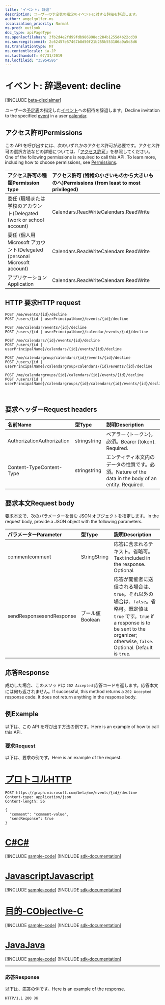 ```yaml
---
title: 'イベント: 辞退'
description: ユーザーの予定表の指定のイベントに対する詳細を辞退します。
author: angelgolfer-ms
localization_priority: Normal
ms.prod: outlook
doc_type: apiPageType
ms.openlocfilehash: 3fb2d4e2fd99fdb986998ec284b1255d4b22cd39
ms.sourcegitcommit: 2c62457e57467b8d50f21b255b553106a9a5d8d6
ms.translationtype: MT
ms.contentlocale: ja-JP
ms.lasthandoff: 07/31/2019
ms.locfileid: "35954586"
---
```

# <a name="event-decline"></a><span data-ttu-id="c8cd5-103">イベント: 辞退</span><span class="sxs-lookup"><span data-stu-id="c8cd5-103">event: decline</span></span>

[!INCLUDE [beta-disclaimer](../../includes/beta-disclaimer.md)]

<span data-ttu-id="c8cd5-104">ユーザーの[予定表](../resources/calendar.md)の指定した[イベント](../resources/event.md)への招待を辞退します。</span><span class="sxs-lookup"><span data-stu-id="c8cd5-104">Decline invitation to the specified [event](../resources/event.md) in a user [calendar](../resources/calendar.md).</span></span>

## <a name="permissions"></a><span data-ttu-id="c8cd5-105">アクセス許可</span><span class="sxs-lookup"><span data-stu-id="c8cd5-105">Permissions</span></span>
<span data-ttu-id="c8cd5-p101">この API を呼び出すには、次のいずれかのアクセス許可が必要です。アクセス許可の選択方法などの詳細については、「[アクセス許可](/graph/permissions-reference)」を参照してください。</span><span class="sxs-lookup"><span data-stu-id="c8cd5-p101">One of the following permissions is required to call this API. To learn more, including how to choose permissions, see [Permissions](/graph/permissions-reference).</span></span>

|<span data-ttu-id="c8cd5-108">アクセス許可の種類</span><span class="sxs-lookup"><span data-stu-id="c8cd5-108">Permission type</span></span>      | <span data-ttu-id="c8cd5-109">アクセス許可 (特権の小さいものから大きいものへ)</span><span class="sxs-lookup"><span data-stu-id="c8cd5-109">Permissions (from least to most privileged)</span></span>              |
|:--------------------|:---------------------------------------------------------|
|<span data-ttu-id="c8cd5-110">委任 (職場または学校のアカウント)</span><span class="sxs-lookup"><span data-stu-id="c8cd5-110">Delegated (work or school account)</span></span> | <span data-ttu-id="c8cd5-111">Calendars.ReadWrite</span><span class="sxs-lookup"><span data-stu-id="c8cd5-111">Calendars.ReadWrite</span></span>    |
|<span data-ttu-id="c8cd5-112">委任 (個人用 Microsoft アカウント)</span><span class="sxs-lookup"><span data-stu-id="c8cd5-112">Delegated (personal Microsoft account)</span></span> | <span data-ttu-id="c8cd5-113">Calendars.ReadWrite</span><span class="sxs-lookup"><span data-stu-id="c8cd5-113">Calendars.ReadWrite</span></span>    |
|<span data-ttu-id="c8cd5-114">アプリケーション</span><span class="sxs-lookup"><span data-stu-id="c8cd5-114">Application</span></span> | <span data-ttu-id="c8cd5-115">Calendars.ReadWrite</span><span class="sxs-lookup"><span data-stu-id="c8cd5-115">Calendars.ReadWrite</span></span> |

## <a name="http-request"></a><span data-ttu-id="c8cd5-116">HTTP 要求</span><span class="sxs-lookup"><span data-stu-id="c8cd5-116">HTTP request</span></span>

<!-- { "blockType": "ignored" } -->

```http
POST /me/events/{id}/decline
POST /users/{id | userPrincipalName}/events/{id}/decline

POST /me/calendar/events/{id}/decline
POST /users/{id | userPrincipalName}/calendar/events/{id}/decline

POST /me/calendars/{id}/events/{id}/decline
POST /users/{id | userPrincipalName}/calendars/{id}/events/{id}/decline

POST /me/calendargroup/calendars/{id}/events/{id}/decline
POST /users/{id | userPrincipalName}/calendargroup/calendars/{id}/events/{id}/decline

POST /me/calendargroups/{id}/calendars/{id}/events/{id}/decline
POST /users/{id | userPrincipalName}/calendargroups/{id}/calendars/{id}/events/{id}/decline
```

<br/>

## <a name="request-headers"></a><span data-ttu-id="c8cd5-117">要求ヘッダー</span><span class="sxs-lookup"><span data-stu-id="c8cd5-117">Request headers</span></span>

| <span data-ttu-id="c8cd5-118">名前</span><span class="sxs-lookup"><span data-stu-id="c8cd5-118">Name</span></span>       | <span data-ttu-id="c8cd5-119">型</span><span class="sxs-lookup"><span data-stu-id="c8cd5-119">Type</span></span> | <span data-ttu-id="c8cd5-120">説明</span><span class="sxs-lookup"><span data-stu-id="c8cd5-120">Description</span></span>|
|:---------------|:--------|:----------|
| <span data-ttu-id="c8cd5-121">Authorization</span><span class="sxs-lookup"><span data-stu-id="c8cd5-121">Authorization</span></span>  | <span data-ttu-id="c8cd5-122">string</span><span class="sxs-lookup"><span data-stu-id="c8cd5-122">string</span></span>  | <span data-ttu-id="c8cd5-p102">ベアラー {トークン}。必須。</span><span class="sxs-lookup"><span data-stu-id="c8cd5-p102">Bearer {token}. Required.</span></span> |
| <span data-ttu-id="c8cd5-125">Content-Type</span><span class="sxs-lookup"><span data-stu-id="c8cd5-125">Content-Type</span></span> | <span data-ttu-id="c8cd5-126">string</span><span class="sxs-lookup"><span data-stu-id="c8cd5-126">string</span></span>  | <span data-ttu-id="c8cd5-p103">エンティティ本文内のデータの性質です。必須。</span><span class="sxs-lookup"><span data-stu-id="c8cd5-p103">Nature of the data in the body of an entity. Required.</span></span> |

## <a name="request-body"></a><span data-ttu-id="c8cd5-129">要求本文</span><span class="sxs-lookup"><span data-stu-id="c8cd5-129">Request body</span></span>

<span data-ttu-id="c8cd5-130">要求本文で、次のパラメーターを含む JSON オブジェクトを指定します。</span><span class="sxs-lookup"><span data-stu-id="c8cd5-130">In the request body, provide a JSON object with the following parameters.</span></span>

| <span data-ttu-id="c8cd5-131">パラメーター</span><span class="sxs-lookup"><span data-stu-id="c8cd5-131">Parameter</span></span>    | <span data-ttu-id="c8cd5-132">型</span><span class="sxs-lookup"><span data-stu-id="c8cd5-132">Type</span></span>   |<span data-ttu-id="c8cd5-133">説明</span><span class="sxs-lookup"><span data-stu-id="c8cd5-133">Description</span></span>|
|:---------------|:--------|:----------|
|<span data-ttu-id="c8cd5-134">comment</span><span class="sxs-lookup"><span data-stu-id="c8cd5-134">comment</span></span>|<span data-ttu-id="c8cd5-135">String</span><span class="sxs-lookup"><span data-stu-id="c8cd5-135">String</span></span>|<span data-ttu-id="c8cd5-p104">応答に含まれるテキスト。省略可。</span><span class="sxs-lookup"><span data-stu-id="c8cd5-p104">Text included in the response. Optional.</span></span>|
|<span data-ttu-id="c8cd5-138">sendResponse</span><span class="sxs-lookup"><span data-stu-id="c8cd5-138">sendResponse</span></span>|<span data-ttu-id="c8cd5-139">ブール値</span><span class="sxs-lookup"><span data-stu-id="c8cd5-139">Boolean</span></span>|<span data-ttu-id="c8cd5-p105">応答が開催者に送信される場合は、`true`。それ以外の場合は、`false`。省略可。既定値は `true` です。</span><span class="sxs-lookup"><span data-stu-id="c8cd5-p105">`true` if a response is to be sent to the organizer; otherwise, `false`. Optional. Default is `true`.</span></span>|

## <a name="response"></a><span data-ttu-id="c8cd5-143">応答</span><span class="sxs-lookup"><span data-stu-id="c8cd5-143">Response</span></span>

<span data-ttu-id="c8cd5-p106">成功した場合、このメソッドは `202 Accepted` 応答コードを返します。応答本文には何も返されません。</span><span class="sxs-lookup"><span data-stu-id="c8cd5-p106">If successful, this method returns a `202 Accepted` response code. It does not return anything in the response body.</span></span>

## <a name="example"></a><span data-ttu-id="c8cd5-146">例</span><span class="sxs-lookup"><span data-stu-id="c8cd5-146">Example</span></span>

<span data-ttu-id="c8cd5-147">以下は、この API を呼び出す方法の例です。</span><span class="sxs-lookup"><span data-stu-id="c8cd5-147">Here is an example of how to call this API.</span></span>

### <a name="request"></a><span data-ttu-id="c8cd5-148">要求</span><span class="sxs-lookup"><span data-stu-id="c8cd5-148">Request</span></span>

<span data-ttu-id="c8cd5-149">以下は、要求の例です。</span><span class="sxs-lookup"><span data-stu-id="c8cd5-149">Here is an example of the request.</span></span>


# <a name="httptabhttp"></a>[<span data-ttu-id="c8cd5-150">プロトコル</span><span class="sxs-lookup"><span data-stu-id="c8cd5-150">HTTP</span></span>](#tab/http)
<!-- {
  "blockType": "request",
  "name": "event_decline"
}-->

```http
POST https://graph.microsoft.com/beta/me/events/{id}/decline
Content-type: application/json
Content-length: 56

{
  "comment": "comment-value",
  "sendResponse": true
}
```
# <a name="ctabcsharp"></a>[<span data-ttu-id="c8cd5-151">C#</span><span class="sxs-lookup"><span data-stu-id="c8cd5-151">C#</span></span>](#tab/csharp)
[!INCLUDE [sample-code](../includes/snippets/csharp/event-decline-csharp-snippets.md)]
[!INCLUDE [sdk-documentation](../includes/snippets/snippets-sdk-documentation-link.md)]

# <a name="javascripttabjavascript"></a>[<span data-ttu-id="c8cd5-152">Javascript</span><span class="sxs-lookup"><span data-stu-id="c8cd5-152">Javascript</span></span>](#tab/javascript)
[!INCLUDE [sample-code](../includes/snippets/javascript/event-decline-javascript-snippets.md)]
[!INCLUDE [sdk-documentation](../includes/snippets/snippets-sdk-documentation-link.md)]

# <a name="objective-ctabobjc"></a>[<span data-ttu-id="c8cd5-153">目的-C</span><span class="sxs-lookup"><span data-stu-id="c8cd5-153">Objective-C</span></span>](#tab/objc)
[!INCLUDE [sample-code](../includes/snippets/objc/event-decline-objc-snippets.md)]
[!INCLUDE [sdk-documentation](../includes/snippets/snippets-sdk-documentation-link.md)]

# <a name="javatabjava"></a>[<span data-ttu-id="c8cd5-154">Java</span><span class="sxs-lookup"><span data-stu-id="c8cd5-154">Java</span></span>](#tab/java)
[!INCLUDE [sample-code](../includes/snippets/java/event-decline-java-snippets.md)]
[!INCLUDE [sdk-documentation](../includes/snippets/snippets-sdk-documentation-link.md)]

---


### <a name="response"></a><span data-ttu-id="c8cd5-155">応答</span><span class="sxs-lookup"><span data-stu-id="c8cd5-155">Response</span></span>

<span data-ttu-id="c8cd5-156">以下は、応答の例です。</span><span class="sxs-lookup"><span data-stu-id="c8cd5-156">Here is an example of the response.</span></span>

<!-- {
  "blockType": "response",
  "truncated": true
} -->

```http
HTTP/1.1 200 OK
```

<!-- uuid: 8fcb5dbc-d5aa-4681-8e31-b001d5168d79
2015-10-25 14:57:30 UTC -->
<!--
{
  "type": "#page.annotation",
  "description": "event: decline",
  "keywords": "",
  "section": "documentation",
  "tocPath": "",
  "suppressions": [
  ]
}
-->
